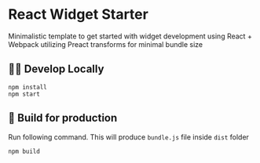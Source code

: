 # React Widget Starter
Minimalistic template to get started with widget development using React + Webpack utilizing Preact transforms for minimal bundle size

## 🧑‍🚀 Develop Locally
```
npm install
npm start
```

## 🚀 Build for production 
Run following command. This will produce `bundle.js` file inside `dist` folder
```
npm build
```
